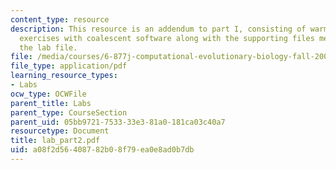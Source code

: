 ```yaml
---
content_type: resource
description: This resource is an addendum to part I, consisting of warm-up computer
  exercises with coalescent software along with the supporting files mentioned in
  the lab file.
file: /media/courses/6-877j-computational-evolutionary-biology-fall-2005/a08f2d56408782b08f79ea0e8ad0b7db_lab_part2.pdf
file_type: application/pdf
learning_resource_types:
- Labs
ocw_type: OCWFile
parent_title: Labs
parent_type: CourseSection
parent_uid: 05bb9721-7533-33e3-81a0-181ca03c40a7
resourcetype: Document
title: lab_part2.pdf
uid: a08f2d56-4087-82b0-8f79-ea0e8ad0b7db
---
```

